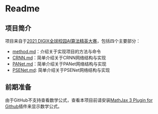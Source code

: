 <h1>Readme</h1>
<h2>项目简介</h2>

项目来自于[2021 DIGIX全球校园AI算法精英大赛](https://developer.huawei.com/consumer/cn/activity/digixActivity/digixdetail/201621215957378831)，包括四个主要部分：
+ [method.md](method.md)：介绍关于实现项目的方法与命令
+ [CRNN.md](CRNN.md)：简单介绍关于CRNN网络结构与实现
+ [PANet.md](PANet.md)：简单介绍关于PANet网络结构与实现
+ [PSENet.md](PSENet.md): 简单介绍关于PSENet网络结构与实现

<h2>前期准备</h2>

由于GitHub不支持查看数学公式，查看本项目前请安装[MathJax 3 Plugin for Github](https://www.crx4chrome.com/crx/223013/)插件来显示数学公式。